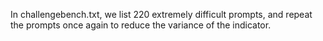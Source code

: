 In challengebench.txt, we list 220 extremely difficult prompts, and repeat the prompts once again to reduce the variance of the indicator.